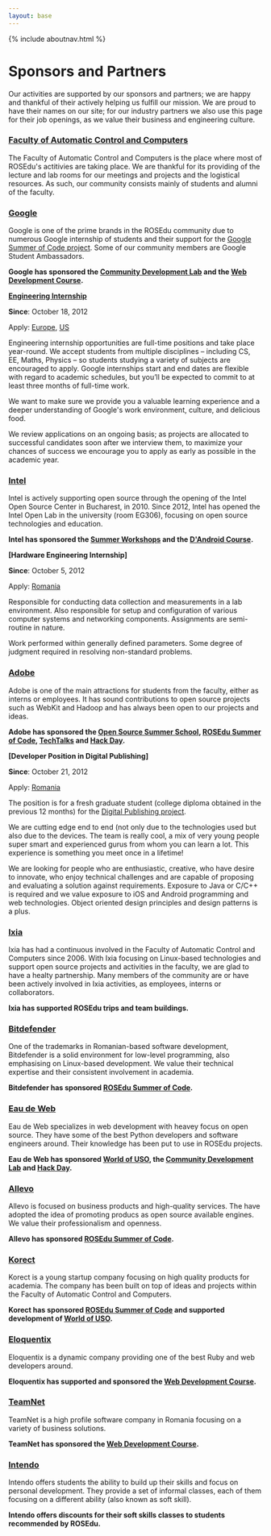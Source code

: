 ```yaml
---
layout: base
---
```


{% include aboutnav.html %}

# Sponsors and Partners

Our activities are supported by our sponsors and partners; we are happy and
thankful of their actively helping us fulfill our mission. We are proud to have
their names on our site; for our industry partners we also use this page for
their job openings, as we value their business and engineering culture.

### [Faculty of Automatic Control and Computers](http://acs.pub.ro/)

The Faculty of Automatic Control and Computers is the place where most of
ROSEdu's actitivies are taking place. We are thankful for its providing of the
lecture and lab rooms for our meetings and projects and the logistical
resources. As such, our community consists mainly of students and alumni of the
faculty.

### [Google](http://www.google.com/)

Google is one of the prime brands in the ROSEdu community due to numerous
Google internship of students and their support for the [Google Summer of Code
project](http://code.google.com/soc/). Some of our community members are Google
Student Ambassadors.

**Google has sponsored the [Community Development Lab](http://cdl.rosedu.org/)
and the [Web Development Course](http://webdev.rosedu.org/).**

<!--
Logo doesn't fit very well right now.

![Google Logo]({{site.basepath}}resources/promo/sponsors/google-logo.jpg)
-->

**[Engineering Internship](http://www.google.com/intl/en/jobs/students/tech/)**

**Since**: October 18, 2012

Apply:
    [Europe](http://www.google.com/intl/en/jobs/students/tech/internships/emea/),
    [US](http://www.google.com/intl/en/jobs/students/tech/internships/uscanada/)

Engineering internship opportunities are full-time positions and take
place year-round. We accept students from multiple disciplines – including CS,
EE, Maths, Physics – so students studying a variety of subjects are encouraged
to apply. Google internships start and end dates are flexible with regard to
academic schedules, but you’ll be expected to commit to at least three months of
full-time work.

We want to make sure we provide you a valuable learning experience and a deeper
understanding of Google's work environment, culture, and delicious food.

We review applications on an ongoing basis; as projects are allocated to
successful candidates soon after we interview them, to maximize your chances of
success we encourage you to apply as early as possible in the academic year.

### [Intel](http://www.intel.com/)

Intel is actively supporting open source through the opening of the Intel Open
Source Center in Bucharest, in 2010. Since 2012, Intel has opened the Intel
Open Lab in the university (room EG306), focusing on open source technologies
and education.

**Intel has sponsored the [Summer Workshops](http://workshop.rosedu.org) and the [D'Android Course](http://android.rosedu.org).**

**[Hardware Engineering Internship]**

**Since**: October 5, 2012

Apply:
    [Romania](http://www.intel.com/jobs/jobsearch/index_rcg2.htm?job=627712&src=PA-10002)

Responsible for conducting data collection and measurements in a lab
environment. Also responsible for setup and configuration of various
computer systems and networking components. Assignments are semi-routine
in nature.

Work performed within generally defined parameters. Some degree
of judgment required in resolving non-standard problems.

### [Adobe](http://myadobe.ro/)

Adobe is one of the main attractions for students from the faculty, either as interns or employees. It has sound contributions to open source projects such as WebKit and Hadoop and has always been open to our projects and ideas.

**Adobe has sponsored the [Open Source Summer School](http://open-source.cs.pub.ro/summer-school/), [ROSEdu Summer of Code](http://soc.rosedu.org/), [TechTalks](http://talks.rosedu.org) and [Hack Day](http://hackday.rosedu.org/).**

**[Developer Position in Digital Publishing]**

**Since**: October 21, 2012

Apply:
	[Romania](http://www.adobe.com/careers/)

The position is for a fresh graduate student (college diploma obtained in the
previous 12 months) for the [Digital Publishing
project](http://www.adobe.com/products/digital-publishing-suite-family.html).

We are cutting edge end to end (not only due to the technologies used but also
due to the devices. The team is really cool, a mix of very young people super
smart and experienced gurus from whom you can learn a lot. This experience is
something you meet once in a lifetime!

We are looking for people who are enthusiastic, creative, who have desire to
innovate, who enjoy technical challenges and are capable of proposing and
evaluating a solution against requirements. Exposure to Java or C/C++ is
required and we value exposure to iOS and Android programming and web
technologies. Object oriented design principles and design patterns is a plus.

### [Ixia](http://www.ixiacom.com/)

Ixia has had a continuous involved in the Faculty of Automatic Control and Computers since 2006. With Ixia focusing on Linux-based technologies and support open source projects and activities in the faculty, we are glad to have a healty partnership. Many members of the community are or have been actively involved in Ixia activities, as employees, interns or collaborators.

**Ixia has supported ROSEdu trips and team buildings.**

### [Bitdefender](http://www.bitdefender.ro/)

One of the trademarks in Romanian-based software development, Bitdefender is a
solid environment for low-level programming, also emphasising on Linux-based
development. We value their technical expertise and their consistent
involvement in academia.

**Bitdefender has sponsored [ROSEdu Summer of Code](http://soc.rosedu.org/).**

### [Eau de Web](http://www.eaudeweb.ro/)

Eau de Web specializes in web development with heavey focus on open source.
They have some of the best Python developers and software engineers around.
Their knowledge has been put to use in ROSEdu projects.

**Eau de Web has sponsored [World of USO](http://wouso.rosedu.org/), the
[Community Development Lab](http://cdl.rosedu.org/) and [Hack Day](http://hackday.rosedu.org/).**

### [Allevo](http://www.allevo.ro/)

Allevo is focused on business products and high-quality services. The have
adopted the idea of promoting producs as open source available engines. We
value their professionalism and openness.

**Allevo has sponsored [ROSEdu Summer of Code](http://soc.rosedu.org/).**

### [Korect](http://www.korect.ro/)

Korect is a young startup company focusing on high quality products for
academia. The company has been built on top of ideas and projects within the
Faculty of Automatic Control and Computers.

**Korect has sponsored [ROSEdu Summer of Code](http://soc.rosedu.org/) and supported development of [World of USO](http://wouso.rosedu.org/).**

### [Eloquentix](http://www.eloquentix.com/)

Eloquentix is a dynamic company providing one of the best Ruby and web
developers around.

**Eloquentix has supported and sponsored the [Web Development Course](http://webdev.rosedu.org/).**

### [TeamNet](http://www.teamnet.ro/)

TeamNet is a high profile software company in Romania focusing on a variety of
business solutions.

**TeamNet has sponsored the [Web Development Course](http://webdev.rosedu.org/).**

### [Intendo](http://intendo.ro/)

Intendo offers students the ability to build up their skills and focus on
personal development. They provide a set of informal classes, each of them
focusing on a different ability (also known as soft skill).

**Intendo offers discounts for their soft skills classes to students recommended by ROSEdu.**
